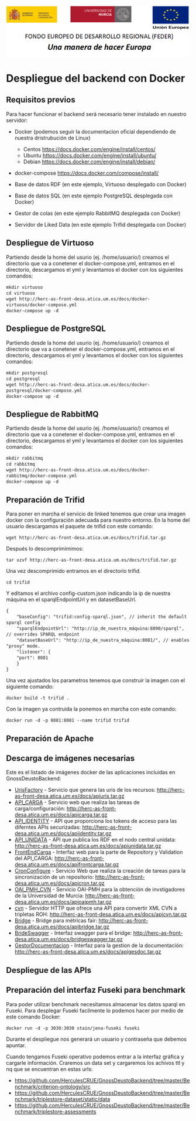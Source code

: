 ![](..//Docs/media/CabeceraDocumentosMD.png)

# Despliegue del backend con Docker

## Requisitos previos
Para hacer funcionar el backend será necesario tener instalado en nuestro servidor:

* Docker (podemos seguir la documentacion oficial dependiendo de nuestra dristrubución de Linux) 
    - Centos https://docs.docker.com/engine/install/centos/
    - Ubuntu https://docs.docker.com/engine/install/ubuntu/
    - Debian https://docs.docker.com/engine/install/debian/
    
* docker-compose https://docs.docker.com/compose/install/  

* Base de datos RDF (en este ejemplo, Virtuoso desplegado con Docker)

* Base de datos SQL (en este ejemplo PostgreSQL desplegada con Docker)

* Gestor de colas (en este ejemplo RabbitMQ desplegada con Docker)

* Servidor de Liked Data (en este ejemplo Trifid desplegada con Docker)
 
## Despliegue de Virtuoso

Partiendo desde la home del usurio (ej. /home/usuario/) creamos el directorio que va a conetener el docker-compose.yml, entramos en el directorio, descargamos el yml y levantamos el docker con los siguientes comandos: 

	mkdir virtuoso
	cd virtuoso
	wget http://herc-as-front-desa.atica.um.es/docs/docker-virtuoso/docker-compose.yml
	docker-compose up -d
	
## Despliegue de PostgreSQL

Partiendo desde la home del usurio (ej. /home/usuario/) creamos el directorio que va a conetener el docker-compose.yml, entramos en el directorio, descargamos el yml y levantamos el docker con los siguientes comandos: 

	mkdir postgresql
	cd postgresql
	wget http://herc-as-front-desa.atica.um.es/docs/docker-postgresql/docker-compose.yml
	docker-compose up -d
	
## Despliegue de RabbitMQ

Partiendo desde la home del usurio (ej. /home/usuario/) creamos el directorio que va a conetener el docker-compose.yml, entramos en el directorio, descargamos el yml y levantamos el docker con los siguientes comandos: 
	
	mkdir rabbitmq
	cd rabbitmq
	wget http://herc-as-front-desa.atica.um.es/docs/docker-rabbitmq/docker-compose.yml
	docker-compose up -d

## Preparación de Trifid

Para poner en marcha el servicio de linked tenemos que crear una imagen docker con la configuración adecuada para nuestro entorno. En la home del usuario descargamos el paquete de trifid con este comando:

	wget http://herc-as-front-desa.atica.um.es/docs/trifid.tar.gz
	
Después lo  descomprimimimos:

	tar xzvf http://herc-as-front-desa.atica.um.es/docs/trifid.tar.gz
	
Una vez descomprimido entramos en el directorio trifid.

	cd trifid
	
Y editamos el archivo config-custom.json indicando la ip de nuestra máquina en el sparqlEndpointUrl y en datasetBaseUrl.

	{
 		"baseConfig": "trifid:config-sparql.json", // inherit the default sparql config
  		"sparqlEndpointUrl": "http://ip_de_nuestra_máquina:8890/sparql", // overrides SPARQL endpoint
  		"datasetBaseUrl": "http://ip_de_nuestra_máquina:8081/", // enables "proxy" mode.
  		"listener": {
   		"port": 8081
  		}
	}

Una vez ajustados los parametros tenemos que construir la imagen con el siguiente comando:
	
	docker build -t trifid .
	
Con la imagen ya contruida la ponemos en marcha con este comando:

	docker run -d -p 8081:8081 --name trifid trifid

## Preparación de Apache

## Descarga de imágenes necesarias

Este es el listado de imágenes docker de las aplicaciones incluidas en GnossDeustoBackend:

 - [UrisFactory](https://github.com/HerculesCRUE/GnossDeustoBackend/tree/master/UrisFactory "UrisFactory") - Servicio que genera las uris de los recursos: http://herc-as-front-desa.atica.um.es/docs/apiuris.tar.gz
 - [API_CARGA](https://github.com/HerculesCRUE/GnossDeustoBackend/tree/master/API_CARGA "API_CARGA") - Servicio web que realiza las tareas de carga/configuración: http://herc-as-front-desa.atica.um.es/docs/apicarga.tar.gz
 - [API_IDENTITY](https://github.com/HerculesCRUE/GnossDeustoBackend/tree/master/IdentityServerHecules "API_IDENTITY") - 
API que proporciona los tokens de acceso para las diferntes APIs securizadas: http://herc-as-front-desa.atica.um.es/docs/apiidentity.tar.gz
 - [API_UNIDATA](https://github.com/HerculesCRUE/GnossDeustoBackend/tree/master/Unidata/Api_Unidata "API_UNIDATA") - 
API que publica los RDF en el nodo central unidata: http://herc-as-front-desa.atica.um.es/docs/apiunidata.tar.gz
 - [FrontEndCarga](https://github.com/HerculesCRUE/GnossDeustoBackend/tree/master/FrontEndCarga "FrontEndCarga") - Interfaz web para la parte de Repository y Validation del API_CARGA: http://herc-as-front-desa.atica.um.es/docs/apifrontcarga.tar.gz
 - [CronConfigure](https://github.com/HerculesCRUE/GnossDeustoBackend/tree/master/CronConfigure) - Servicio Web que realiza la creación de tareas para la sincronización de un repositorio: http://herc-as-front-desa.atica.um.es/docs/apicron.tar.gz
 - [OAI_PMH_CVN](https://github.com/HerculesCRUE/GnossDeustoBackend/tree/master/OAI_PMH_CVN "OAI_PMH_CVN") - Servicio OAI-PMH para la obtención de invstigadores de la Universidad de Murcia: http://herc-as-front-desa.atica.um.es/docs/apioaipmh.tar.gz
 - [cvn](https://github.com/HerculesCRUE/GnossDeustoBackend/tree/master/cvn) - Servidor HTTP que ofrece una API para convertir XML CVN a tripletas ROH: http://herc-as-front-desa.atica.um.es/docs/apicvn.tar.gz
- [Bridge](https://github.com/HerculesCRUE/GnossDeustoBackend/tree/master/fair/bridge) - Bridge para métricas fair: http://herc-as-front-desa.atica.um.es/docs/apibridge.tar.gz
- [BrideSwagger](https://github.com/HerculesCRUE/GnossDeustoBackend/tree/master/fair/bridge) - Interfaz swagger para el bridge: http://herc-as-front-desa.atica.um.es/docs/bridgeswagger.tar.gz
- [GestorDocumentacion](https://github.com/HerculesCRUE/GnossDeustoBackend/tree/master/GestorDocumentacion) - Interfaz para la gestion de la documentación: http://herc-as-front-desa.atica.um.es/docs/apigesdoc.tar.gz


Despliegue de las APIs
----------------------------------



## Preparación del interfaz Fuseki para benchmark

Para poder utilizar benchmark necesitamos almacenar los datos sparql en Fuseki. Para desplegar Fuseki facilmente lo podemos hacer por medio de este comando Docker:

	docker run -d -p 3030:3030 stain/jena-fuseki fuseki

Durante el despliegue nos generará un usuario y contraseña que debemos apuntar.

Cuando tengamos Fuseki operativo podemos entrar a la interfaz gráfica y cargarle información. Craremos un data set y cargaremos los achivos ttl y nq que se encuentran en estas urls:

- https://github.com/HerculesCRUE/GnossDeustoBackend/tree/master/Benchmark/criterion-ontology/src
- https://github.com/HerculesCRUE/GnossDeustoBackend/tree/master/Benchmark/triplestore-dataset/static/data
- https://github.com/HerculesCRUE/GnossDeustoBackend/tree/master/Benchmark/triplestore-assessments



